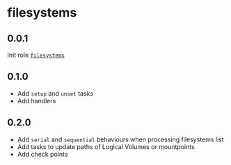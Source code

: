 # filesystems

## 0.0.1

Init role [`filesystems`](https://github.com/quidame/aqs-role-filesystems)

## 0.1.0

* Add `setup` and `unset` tasks
* Add handlers

## 0.2.0

* Add `serial` and `sequential` behaviours when processing filesystems list
* Add tasks to update paths of Logical Volumes or mountpoints
* Add check points
